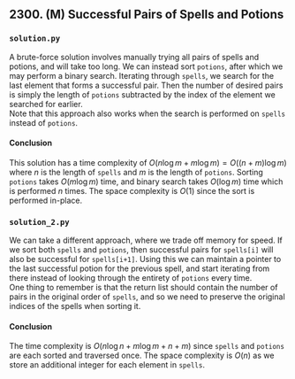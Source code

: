 ## 2300. (M) Successful Pairs of Spells and Potions

### `solution.py`
A brute-force solution involves manually trying all pairs of spells and potions, and will take too long. We can instead sort `potions`, after which we may perform a binary search. Iterating through `spells`, we search for the last element that forms a successful pair. Then the number of desired pairs is simply the length of `potions` subtracted by the index of the element we searched for earlier.  
Note that this approach also works when the search is performed on `spells` instead of `potions`.  

#### Conclusion
This solution has a time complexity of $O(n\log m + m\log m) = O((n+m)\log m)$ where $n$ is the length of `spells` and $m$ is the length of `potions`. Sorting `potions` takes $O(m\log m)$ time, and binary search takes $O(\log m)$ time which is performed $n$ times. The space complexity is $O(1)$ since the sort is performed in-place.  
  

### `solution_2.py`
We can take a different approach, where we trade off memory for speed. If we sort both `spells` and `potions`, then successful pairs for `spells[i]` will also be successful for `spells[i+1]`. Using this we can maintain a pointer to the last successful potion for the previous spell, and start iterating from there instead of looking through the entirety of `potions` every time.  
One thing to remember is that the return list should contain the number of pairs in the original order of `spells`, and so we need to preserve the original indices of the spells when sorting it.  

#### Conclusion
The time complexity is $O(n\log n + m\log m + n + m$) since `spells` and `potions` are each sorted and traversed once. The space complexity is $O(n)$ as we store an additional integer for each element in `spells`.  
  
